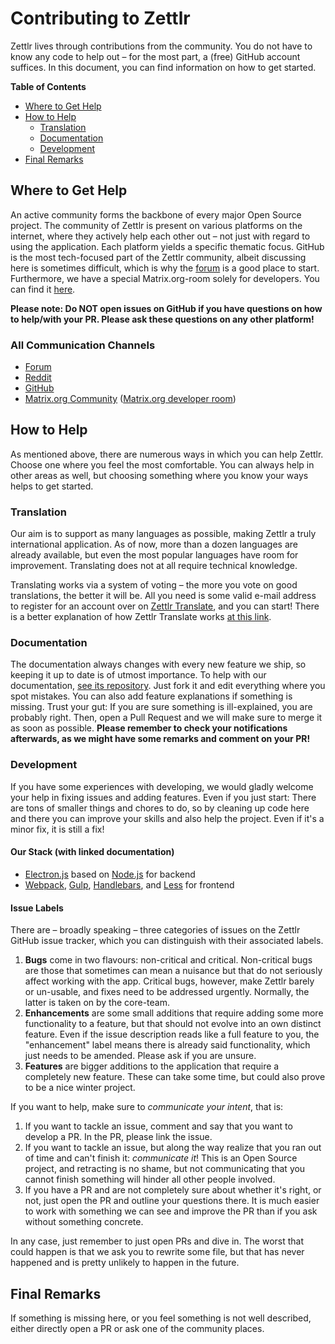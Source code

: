 # Contributing to Zettlr

Zettlr lives through contributions from the community. You do not have to know any code to help out – for the most part, a (free) GitHub account suffices. In this document, you can find information on how to get started.

**Table of Contents**

- [Where to Get Help](#where-to-get-help)
- [How to Help](#how-to-help)
    - [Translation](#translation)
    - [Documentation](#documentation)
    - [Development](#development)
- [Final Remarks](#final-remarks)

## Where to Get Help

An active community forms the backbone of every major Open Source project. The community of Zettlr is present on various platforms on the internet, where they actively help each other out – not just with regard to using the application. Each platform yields a specific thematic focus. GitHub is the most tech-focused part of the Zettlr community, albeit discussing here is sometimes difficult, which is why the [forum](https://forum.zettlr.com/) is a good place to start. Furthermore, we have a special Matrix.org-room solely for developers. You can find it [here](https://matrix.to/#/!YUXsCfbfWnQCaaUrCo:matrix.org?via=matrix.org).

**Please note: Do NOT open issues on GitHub if you have questions on how to help/with your PR. Please ask these questions on any other platform!**

### All Communication Channels

- [Forum](https://forum.zettlr.com/)
- [Reddit](https://www.reddit.com/r/Zettlr/)
- [GitHub](https://github.com/Zettlr/Zettlr/issues)
- [Matrix.org Community](https://matrix.to/#/!IAEXfwZMPRTlvEnIDa:matrix.org) ([Matrix.org developer room](https://matrix.to/#/!YUXsCfbfWnQCaaUrCo:matrix.org))

## How to Help

As mentioned above, there are numerous ways in which you can help Zettlr. Choose one where you feel the most comfortable. You can always help in other areas as well, but choosing something where you know your ways helps to get started.

### Translation

Our aim is to support as many languages as possible, making Zettlr a truly international application. As of now, more than a dozen languages are already available, but even the most popular languages have room for improvement. Translating does not at all require technical knowledge.

Translating works via a system of voting – the more you vote on good translations, the better it will be. All you need is some valid e-mail address to register for an account over on [Zettlr Translate](https://translate.zettlr.com/), and you can start! There is a better explanation of how Zettlr Translate works [at this link](https://translate.zettlr.com/welcome).

### Documentation

The documentation always changes with every new feature we ship, so keeping it up to date is of utmost importance. To help with our documentation, [see its repository](https://github.com/Zettlr/zettlr-docs). Just fork it and edit everything where you spot mistakes. You can also add feature explanations if something is missing. Trust your gut: If you are sure something is ill-explained, you are probably right. Then, open a Pull Request and we will make sure to merge it as soon as possible. **Please remember to check your notifications afterwards, as we might have some remarks and comment on your PR!**

### Development

If you have some experiences with developing, we would gladly welcome your help in fixing issues and adding features. Even if you just start: There are tons of smaller things and chores to do, so by cleaning up code here and there you can improve your skills and also help the project. Even if it's a minor fix, it is still a fix!

#### Our Stack (with linked documentation)

- [Electron.js](https://www.electronjs.org/docs) based on [Node.js](https://nodejs.org/api/) for backend
- [Webpack](https://webpack.js.org/concepts/), [Gulp](https://gulpjs.com/docs/en/getting-started/quick-start), [Handlebars](https://handlebarsjs.com/guide/), and [Less](http://lesscss.org/features/) for frontend

#### Issue Labels

There are – broadly speaking – three categories of issues on the Zettlr GitHub issue tracker, which you can distinguish with their associated labels.

1. **Bugs** come in two flavours: non-critical and critical. Non-critical bugs are those that sometimes can mean a nuisance but that do not seriously affect working with the app. Critical bugs, however, make Zettlr barely or un-usable, and fixes need to be addressed urgently. Normally, the latter is taken on by the core-team.
2. **Enhancements** are some small additions that require adding some more functionality to a feature, but that should not evolve into an own distinct feature. Even if the issue description reads like a full feature to you, the "enhancement" label means there is already said functionality, which just needs to be amended. Please ask if you are unsure.
3. **Features** are bigger additions to the application that require a completely new feature. These can take some time, but could also prove to be a nice winter project.

If you want to help, make sure to _communicate your intent_, that is:

1. If you want to tackle an issue, comment and say that you want to develop a PR. In the PR, please link the issue.
2. If you want to tackle an issue, but along the way realize that you ran out of time and can't finish it: _communicate it_! This is an Open Source project, and retracting is no shame, but not communicating that you cannot finish something will hinder all other people involved.
3. If you have a PR and are not completely sure about whether it's right, or not, just open the PR and outline your questions there. It is much easier to work with something we can see and improve the PR than if you ask without something concrete.

In any case, just remember to just open PRs and dive in. The worst that could happen is that we ask you to rewrite some file, but that has never happened and is pretty unlikely to happen in the future.

## Final Remarks

If something is missing here, or you feel something is not well described, either directly open a PR or ask one of the community places.
